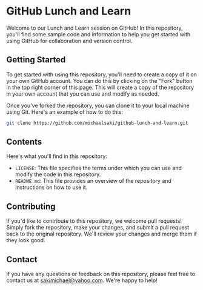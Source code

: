 # GitHub Lunch and Learn

Welcome to our Lunch and Learn session on GitHub! In this repository, you'll find some sample code and information to help you get started with using GitHub for collaboration and version control.

## Getting Started

To get started with using this repository, you'll need to create a copy of it on your own GitHub account. You can do this by clicking on the "Fork" button in the top right corner of this page. This will create a copy of the repository in your own account that you can use and modify as needed.

Once you've forked the repository, you can clone it to your local machine using Git. Here's an example of how to do this:

```bash
git clone https://github.com/michaelsaki/github-lunch-and-learn.git
```

## Contents

Here's what you'll find in this repository:

- `LICENSE`: This file specifies the terms under which you can use and modify the code in this repository.
- `README.md`: This file provides an overview of the repository and instructions on how to use it.

## Contributing

If you'd like to contribute to this repository, we welcome pull requests! Simply fork the repository, make your changes, and submit a pull request back to the original repository. We'll review your changes and merge them if they look good.

## Contact

If you have any questions or feedback on this repository, please feel free to contact us at sakimichael@yahoo.com. We're happy to help!
